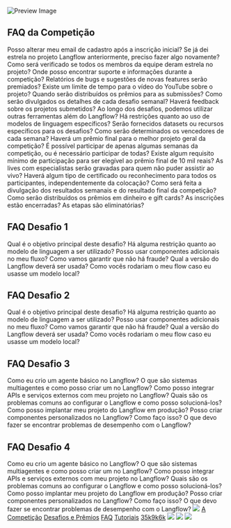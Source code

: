![Preview Image](https://framerusercontent.com/images/HBA5vNT8jvHlhjxkuAYiRS2WLWE.jpg)
## FAQ da Competição
Posso alterar meu email de cadastro após a inscrição inicial?
Se já dei estrela no projeto Langflow anteriormente, preciso fazer algo novamente?
Como será verificado se todos os membros da equipe deram estrela no projeto?
Onde posso encontrar suporte e informações durante a competição?
Relatórios de bugs e sugestões de novas features serão premiados?
Existe um limite de tempo para o vídeo do YouTube sobre o projeto?
Quando serão distribuídos os prêmios para as submissões?
Como serão divulgados os detalhes de cada desafio semanal?
Haverá feedback sobre os projetos submetidos?
Ao longo dos desafios, podemos utilizar outras ferramentas além do Langflow?
Há restrições quanto ao uso de modelos de linguagem específicos?
Serão fornecidos datasets ou recursos específicos para os desafios?
Como serão determinados os vencedores de cada semana?
Haverá um prêmio final para o melhor projeto geral da competição?
É possível participar de apenas algumas semanas da competição, ou é necessário participar de todas?
Existe algum requisito mínimo de participação para ser elegível ao prêmio final de 10 mil reais?
As lives com especialistas serão gravadas para quem não puder assistir ao vivo?
Haverá algum tipo de certificado ou reconhecimento para todos os participantes, independentemente da colocação?
Como será feita a divulgação dos resultados semanais e do resultado final da competição?
Como serão distribuídos os prêmios em dinheiro e gift cards?
As inscrições estão encerradas?
As etapas são eliminatórias?
## FAQ Desafio 1
Qual é o objetivo principal deste desafio?
Há alguma restrição quanto ao modelo de linguagem a ser utilizado?
Posso usar componentes adicionais no meu fluxo?
Como vamos garantir que não há fraude?
Qual a versão do Langflow deverá ser usada?
Como vocês rodariam o meu flow caso eu usasse um modelo local?
## FAQ Desafio 2
Qual é o objetivo principal deste desafio?
Há alguma restrição quanto ao modelo de linguagem a ser utilizado?
Posso usar componentes adicionais no meu fluxo?
Como vamos garantir que não há fraude?
Qual a versão do Langflow deverá ser usada?
Como vocês rodariam o meu flow caso eu usasse um modelo local?
## FAQ Desafio 3
Como eu crio um agente básico no Langflow?
O que são sistemas multiagentes e como posso criar um no Langflow?
Como posso integrar APIs e serviços externos com meu projeto no Langflow?
Quais são os problemas comuns ao configurar o Langflow e como posso solucioná-los?
Como posso implantar meu projeto do Langflow em produção?
Posso criar componentes personalizados no Langflow? Como faço isso?
O que devo fazer se encontrar problemas de desempenho com o Langflow?
## FAQ Desafio 4
Como eu crio um agente básico no Langflow?
O que são sistemas multiagentes e como posso criar um no Langflow?
Como posso integrar APIs e serviços externos com meu projeto no Langflow?
Quais são os problemas comuns ao configurar o Langflow e como posso solucioná-los?
Como posso implantar meu projeto do Langflow em produção?
Posso criar componentes personalizados no Langflow? Como faço isso?
O que devo fazer se encontrar problemas de desempenho com o Langflow?
[![](https://framerusercontent.com/images/aPtLvraX9agw6nlGOAOwxlRHtKI.svg)](https://www.langflow.org/pt/iadevs/<../old-home>)
[A Competição](https://www.langflow.org/pt/iadevs/<../iadevs>)
[Desafios e Prêmios](https://www.langflow.org/pt/iadevs/<./desafiosepremios>)
[FAQ](https://www.langflow.org/pt/iadevs/<./faq>)
[Tutoriais](https://www.langflow.org/pt/iadevs/<./tutoriais>)
[35k](https://www.langflow.org/pt/iadevs/<https:/bit.ly/langflow>)[9k](https://www.langflow.org/pt/iadevs/<https:/bit.ly/langflow-discord>)[6k](https://www.langflow.org/pt/iadevs/<https:/twitter.com/langflow_ai>)
[![](https://framerusercontent.com/images/aPtLvraX9agw6nlGOAOwxlRHtKI.svg)](https://www.langflow.org/pt/iadevs/<../old-home>)
[![](https://framerusercontent.com/images/aPtLvraX9agw6nlGOAOwxlRHtKI.svg)](https://www.langflow.org/pt/iadevs/<../old-home>)
![](https://framerusercontent.com/images/XsXHkHpEp361famMUwzS6j9QHo.png)
